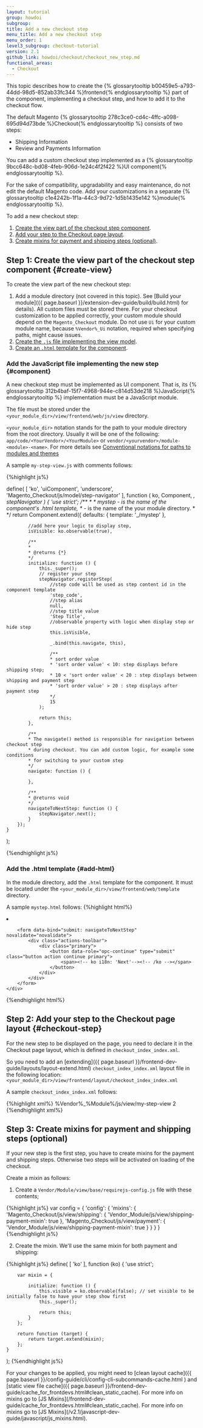 ```yaml
---
layout: tutorial
group: howdoi
subgroup:
title: Add a new checkout step
menu_title: Add a new checkout step
menu_order: 1
level3_subgroup: checkout-tutorial
version: 2.1
github_link: howdoi/checkout/checkout_new_step.md
functional_areas:
  - Checkout
---
```


This topic describes how to create the {% glossarytooltip b00459e5-a793-44dd-98d5-852ab33fc344 %}frontend{% endglossarytooltip %} part of the component, implementing a checkout step, and how to add it to the checkout flow.

The default Magento {% glossarytooltip 278c3ce0-cd4c-4ffc-a098-695d94d73bde %}Checkout{% endglossarytooltip %} consists of two steps:

 - Shipping Information
 - Review and Payments Information

You can add a custom checkout step implemented as a {% glossarytooltip 9bcc648c-bd08-4feb-906d-1e24c4f2f422 %}UI component{% endglossarytooltip %}.

For the sake of compatibility, upgradability and easy maintenance, do not edit the default Magento code. Add your customizations in a separate {% glossarytooltip c1e4242b-1f1a-44c3-9d72-1d5b1435e142 %}module{% endglossarytooltip %}.

To add a new checkout step:

1. [Create the view part of the checkout step component](#create-view).
2. [Add your step to the Checkout page layout](#checkout-step).
3. [Create mixins for payment and shipping steps (optional)](#mixins).


## Step 1: Create the view part of the checkout step component {#create-view}

To create the view part of the new checkout step:

1. Add a module directory (not covered in this topic). See [Build your module]({{ page.baseurl }}/extension-dev-guide/build/build.html) for details). All custom files must be stored there. For your checkout customization to be applied correctly, your custom module should depend on the `Magento_Checkout` module. Do not use `Ui` for your custom module name, because `%Vendor%_Ui` notation, required when specifying paths, might cause issues.
2. [Create the `.js` file implementing the view model](#component).
3. [Create an `.html` template for the component](#add-html).

### Add the JavaScript file implementing the new step {#component}

A new checkout step must be implemented as UI component. That is, its {% glossarytooltip 312b4baf-15f7-4968-944e-c814d53de218 %}JavaScript{% endglossarytooltip %} implementation must be a JavaScript module.

The file must be stored under the `<your_module_dir>/view/frontend/web/js/view` directory.

<div class="bs-callout bs-callout-info" id="info">
<p><code>&lt;your_module_dir&gt;</code> notation stands for the path to your module directory from the root directory. Usually it will be one of the following: <code>app/code/&lt;YourVendor&gt;/&lt;YourModule&gt;</code> or <code>vendor/&lt;yourvendor&gt;/module-&lt;module&gt;-&lt;name&gt;</code>. For more details see <a href="{{ page.baseurl }}/frontend-dev-guide/conventions.html">Conventional notations for paths to modules and themes</a></p>
</div>

A sample `my-step-view.js` with comments follows:

{%highlight js%}

define(
    [
        'ko',
        'uiComponent',
        'underscore',
        'Magento_Checkout/js/model/step-navigator'
    ],
    function (
        ko,
        Component,
        _,
        stepNavigator
    ) {
        'use strict';
        /**
        *
        * mystep - is the name of the component's .html template,
        * <Vendor>_<Module>  - is the name of the your module directory.
        *
        */
        return Component.extend({
            defaults: {
                template: '<Vendor>_<Module>/mystep'
            },

            //add here your logic to display step,
            isVisible: ko.observable(true),

            /**
			*
			* @returns {*}
			*/
            initialize: function () {
                this._super();
                // register your step
                stepNavigator.registerStep(
                    //step code will be used as step content id in the component template
                    'step_code',
                    //step alias
                    null,
                    //step title value
                    'Step Title',
                    //observable property with logic when display step or hide step
                    this.isVisible,

                    _.bind(this.navigate, this),

                    /**
					* sort order value
					* 'sort order value' < 10: step displays before shipping step;
					* 10 < 'sort order value' < 20 : step displays between shipping and payment step
					* 'sort order value' > 20 : step displays after payment step
					*/
                    15
                );

                return this;
            },

            /**
			* The navigate() method is responsible for navigation between checkout step
			* during checkout. You can add custom logic, for example some conditions
			* for switching to your custom step
			*/
            navigate: function () {

            },

            /**
			* @returns void
			*/
            navigateToNextStep: function () {
                stepNavigator.next();
            }
        });
    }
);

{%endhighlight js%}


### Add the .html template {#add-html}

In the module directory, add the `.html` template for the component. It must be located under the `<your_module_dir>/view/frontend/web/template` directory.

A sample `mystep.html` follows:
{%highlight html%}

<!--The 'step_code' value from the .js file should be used-->
<li id="step_code" data-bind="fadeVisible: isVisible">
<div class="step-title" data-bind="i18n: 'Step Title'" data-role="title"></div>
    <div id="checkout-step-title"
         class="step-content"
         data-role="content">

        <form data-bind="submit: navigateToNextStep" novalidate="novalidate">
            <div class="actions-toolbar">
                <div class="primary">
                    <button data-role="opc-continue" type="submit" class="button action continue primary">
                        <span><!-- ko i18n: 'Next'--><!-- /ko --></span>
                    </button>
                </div>
            </div>
        </form>
    </div>
</li>
{%endhighlight html%}

## Step 2: Add your step to the Checkout page layout {#checkout-step}

For the new step to be displayed on the page, you need to declare it in the Checkout page layout, which is defined in `checkout_index_index.xml`.

So you need to add an [extending]({{ page.baseurl }}/frontend-dev-guide/layouts/layout-extend.html) `checkout_index_index.xml` layout file in the following location: `<your_module_dir>/view/frontend/layout/checkout_index_index.xml`

A sample `checkout_index_index.xml` follows:

{%highlight xml%}
<page xmlns:xsi="http://www.w3.org/2001/XMLSchema-instance" layout="1column" xsi:noNamespaceSchemaLocation="urn:magento:framework:View/Layout/etc/page_configuration.xsd">
    <body>
        <referenceBlock name="checkout.root">
                <arguments>
                    <argument name="jsLayout" xsi:type="array">
                        <item name="components" xsi:type="array">
                            <item name="checkout" xsi:type="array">
                                <item name="children" xsi:type="array">
                                    <item name="steps" xsi:type="array">
                                        <item name="children" xsi:type="array">
                                            <!-- The new step you add -->
                                            <item name="my-new-step" xsi:type="array">
                                                <item name="component" xsi:type="string">%Vendor%_%Module%/js/view/my-step-view</item>
                                                    <!--To display step content before shipping step "sortOrder" value should be < 1-->
                                                    <!--To display step content between shipping step and payment step  1 < "sortOrder" < 2 -->
                                                    <!--To display step content after payment step "sortOrder" > 2 -->
                                                <item name="sortOrder" xsi:type="string">2</item>
                                                <item name="children" xsi:type="array">
                                                    <!--add here child component declaration for your step-->
                                                </item>
                                            </item>
                                        </item>
                                    </item>
                                </item>
                            </item>
                        </item>
                    </argument>
                </arguments>
        </referenceBlock>
    </body>
</page>
{%endhighlight xml%}

## Step 3: Create mixins for payment and shipping steps (optional)

If your new step is the first step, you have to create mixins for the payment and shipping steps. Otherwise two steps will be activated on loading of the checkout.

Create a mixin as follows:

1. Create a `Vendor/Module/view/base/requirejs-config.js` file with these contents;

{%highlight js%}
var config = {
	'config': {
	    'mixins': {
		'Magento_Checkout/js/view/shipping': {
		    'Vendor_Module/js/view/shipping-payment-mixin': true
		},
		'Magento_Checkout/js/view/payment': {
		    'Vendor_Module/js/view/shipping-payment-mixin': true
		}
	    }
	}
}
{%endhighlight js%}

2. Create the mixin. We'll use the same mixin for both payment and shipping:

{%highlight js%}
define(
    [
        'ko'
    ], function (ko) {
        'use strict';

        var mixin = {

            initialize: function () {
                this.visible = ko.observable(false); // set visible to be initially false to have your step show first
                this._super();

                return this;
            }
        };

        return function (target) {
            return target.extend(mixin);
        };
    }
);
{%endhighlight js%}

<div class="bs-callout bs-callout-info" id="info" markdown="1">
For your changes to be applied, you might need to [clean layout cache]({{ page.baseurl }}/config-guide/cli/config-cli-subcommands-cache.html ) and [static view file cache]({{ page.baseurl }}/frontend-dev-guide/cache_for_frontdevs.html#clean_static_cache). For more info on mixins go to [JS Mixins](/frontend-dev-guide/cache_for_frontdevs.html#clean_static_cache). For more info on mixins go to [JS Mixins](/v2.1/javascript-dev-guide/javascript/js_mixins.html).
</div>
